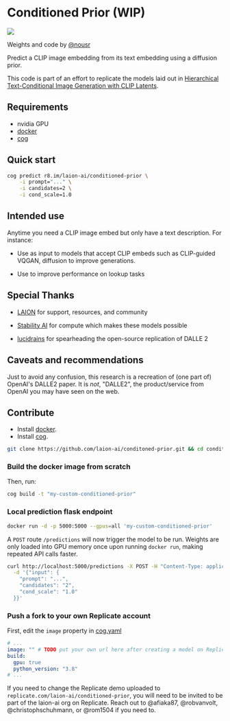 # Conditioned Prior (WIP)

<a href="https://replicate.com/laion-ai/conditioned-prior" target="_blank"><img src="https://img.shields.io/static/v1?label=Replicate&message=Demo and API&color=pink"></a>

Weights and code by [@nousr](https://twitter.com/nousr_)


Predict a CLIP image embedding from its text embedding using a diffusion prior.

This code is part of an effort to replicate the models laid out in [Hierarchical Text-Conditional Image Generation with CLIP Latents](https://arxiv.org/abs/2204.06125).

## Requirements

* nvidia GPU
* [docker](https://docs.docker.com/get-docker/)
* [cog](https://github.com/replicate/cog/)

## Quick start

```sh
cog predict r8.im/laion-ai/conditioned-prior \
    -i prompt="..." \
    -i candidates=2 \
    -i cond_scale=1.0
```

## Intended use

Anytime you need a CLIP image embed but only have a text description. For instance:

* Use as input to models that accept CLIP embeds such as CLIP-guided VQGAN, diffusion to improve generations.

* Use to improve performance on lookup tasks

## Special Thanks

* [LAION](https://discord.gg/uPMftTmrvS) for support, resources, and community

* [Stability AI](https://stability.ai/) for compute which makes these models possible

* [lucidrains](https://github.com/lucidrains) for spearheading the open-source replication of DALLE 2

## Caveats and recommendations

Just to avoid any confusion, this research is a recreation of (one part of) OpenAI's DALLE2 paper. It is _not_, "DALLE2", the product/service from OpenAI you may have seen on the web.

## Contribute

* Install [docker](https://docs.docker.com/get-docker/).
* Install [cog](https://github.com/replicate/cog/).

```sh
git clone https://github.com/laion-ai/conditoned-prior.git && cd conditioned-prior
```

### Build the docker image from scratch

Then, run:

```sh
cog build -t "my-custom-conditioned-prior"
```

### Local prediction flask endpoint

```sh
docker run -d -p 5000:5000 --gpus=all 'my-custom-conditioned-prior'
```

A `POST` route `/predictions` will now trigger the model to be run. Weights are only loaded into GPU memory once upon running `docker run`, making repeated API calls faster.

```sh
curl http://localhost:5000/predictions -X POST -H "Content-Type: application/json" \
  -d '{"input": {
    "prompt": "...",
    "candidates": "2",
    "cond_scale": "1.0"
  }}'
```

### Push a fork to your own Replicate account

First, edit the `image` property in [cog.yaml](/cog.yaml)

```yaml
# ...
image: "" # TODO put your own url here after creating a model on Replicate.
build:
  gpu: true
  python_version: "3.8"
# ...
```

If you need to change the Replicate demo uploaded to `replicate.com/laion-ai/conditioned-prior`, you will need to be invited to be part of the laion-ai org on Replicate. Reach out to @afiaka87, @robvanvolt, @christophschuhmann, or @rom1504 if you need to.
